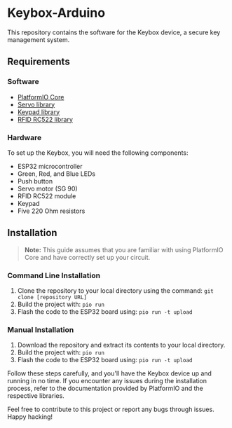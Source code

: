 # Keybox-Arduino

This repository contains the software for the Keybox device, a secure key management system.

## Requirements

### Software
- [PlatformIO Core](https://docs.platformio.org/en/latest/core/installation/index.html)
- [Servo library](https://www.arduino.cc/reference/en/libraries/servo/)
- [Keypad library](https://www.arduino.cc/reference/en/libraries/keypad/)
- [RFID RC522 library](https://github.com/OSSLibraries/Arduino_MFRC522v2)

### Hardware
To set up the Keybox, you will need the following components:
- ESP32 microcontroller
- Green, Red, and Blue LEDs
- Push button
- Servo motor (SG 90)
- RFID RC522 module
- Keypad
- Five 220 Ohm resistors

## Installation

> **Note:** This guide assumes that you are familiar with using PlatformIO Core and have correctly set up your circuit.

### Command Line Installation
1. Clone the repository to your local directory using the command: `git clone [repository URL]`
2. Build the project with: `pio run`
3. Flash the code to the ESP32 board using: `pio run -t upload`

### Manual Installation
1. Download the repository and extract its contents to your local directory.
2. Build the project with: `pio run`
3. Flash the code to the ESP32 board using: `pio run -t upload`

Follow these steps carefully, and you'll have the Keybox device up and running in no time. If you encounter any issues during the installation process, refer to the documentation provided by PlatformIO and the respective libraries.

Feel free to contribute to this project or report any bugs through issues. Happy hacking!
